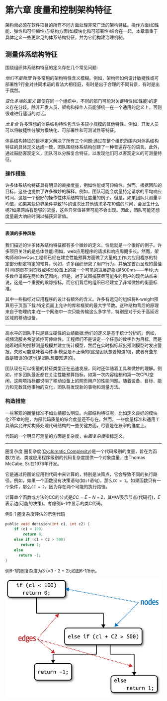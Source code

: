 # 第六章 度量和控制架构特征

架构师必须在软件项目的所有不同方面处理非常广泛的架构特征。操作方面(如性能、弹性和可伸缩性)与结构方面(如模块化和可部署性)结合在一起。本章着重于具体定义一些更常见的体系结构特征，并为它们构建治理机制。

## 测量体系结构特征

围绕组织体系结构特征的定义存在几个常见问题:

*他们不是物理*
许多常用的架构特性含义模糊。例如，架构师如何设计敏捷性或可部署性?行业对共同术语的看法大相径庭，有时是出于合理的不同背景，有时是出于偶然。

*变化多端的定义*
即使在同一个组织中，不同的部门可能对关键特性(如性能)的定义存在分歧。除非开发人员、架构和操作人员能够统一在一个通用的定义上，否则很难进行适当的对话。

*太复合*
许多理想的体系结构特性包含许多较小规模的其他特性。例如，开发人员可以将敏捷性分解为模块化、可部署性和可测试性等特征。

体系结构特征的目标定义解决了所有三个问题:通过在整个组织范围内对体系结构特征的具体定义达成一致，团队围绕体系结构创建了一种普遍存在的语言。此外，通过鼓励客观定义，团队可以分解复合特征，以发现他们可以客观定义的可测量特征。

### 操作措施

许多体系结构特征具有明显的直接度量，例如性能或可伸缩性。然而，根据团队的目标，这些也提供了许多微妙的解释。例如，团队可能会度量特定请求的平均响应时间，这是一个很好的操作性体系结构特征度量的例子。但是，如果团队只测量平均值，如果某些边界条件导致1%的请求比其他请求多花10倍的时间，会发生什么呢?如果网站有足够的流量，这些异常值甚至可能不会出现。因此，团队可能还想度量最大响应时间以捕获异常值。

------

#### 表演的多种风格

我们描述的许多体系结构特征都有多个微妙的定义。性能就是一个很好的例子。许多项目关注的是总体性能:例如，web应用程序的请求和响应周期多长。然而，架构师和DevOps工程师已经在建立性能预算方面做了大量的工作:为应用程序的特定部分制定特定的预算。例如，许多组织研究了用户行为，并确定首页呈现的最佳时间(网页在浏览器或移动设备上的第一个可见的进展迹象)是500ms——半秒;大多数申请都在两位数范围内。但是，对于试图捕获尽可能多的用户的现代站点来说，这是一个重要的跟踪指标，而它们背后的组织已经建立了非常微妙的衡量标准。

其中一些指标对应用程序的设计有额外的含义。许多有远见的组织将K-weight预算用于页面下载:特定页面上允许的库和框架的最大字节数。这种结构背后的原理来自于物理约束:在一个网络中一次只能传输这么多字节，特别是对于处于高延迟区域的移动设备。

------

高水平的团队不只是建立硬性的业绩数据;他们的定义是基于统计分析的。例如，视频流服务希望监控可伸缩性。工程师们不是设定一个任意的数字作为目标，而是随着时间的推移测量规模并建立统计模型，然后在实时指标超出预测模型时发出警报。失败可能意味着两件事:模型是不正确的(这是团队想要知道的)，或者有些东西是错误的(这也是团队想要知道的)。

团队现在可以衡量的特征类型正在迅速发展，同时还伴随着工具和微妙的理解。例如，许多团队最近都在关注性能预算指标，如第一次内容绘制和第一次CPU空闲，这两项指标都说明了移动设备上的网页用户的性能问题。随着设备、目标、能力和无数其他事物的变化，团队将发现新的事物和测量方法。

### 构造措施

一些客观的衡量标准不如业绩那么明显。内部结构特征呢，比如定义良好的模块化?不幸的是，内部代码质量的综合度量还不存在。然而，一些度量标准和通用工具确实允许架构师处理代码结构的一些关键方面，尽管是在狭窄的维度上。

代码的一个明显可测量的方面是复杂度，由*圈复杂度*指标定义。

------

圈复杂度
圈复杂度([Cyclomatic Complexity](https://oreil.ly/mAHFZ))是一个代码级别的度量，旨在为函数/方法、类或应用程序级别的代码复杂度提供一个对象度量，由Thomas McCabe, Sr.在1976年开发。

它是通过将图论应用到代码中来计算的，特别是决策点，它会导致不同的执行路径。例如，如果一个函数没有决策语句(如`if`语句)，那么`CC = 1`。如果函数只有一个条件，那么`CC = 2`，因为存在两个可能的执行路径。

计算单个函数或方法的CC的公式是$CC=E-N+2$，其中$N$表示节点(代码行)，$E$表示边(可能的决策)。考虑例6-1中显示的类C代码。

例6-1 圈复杂度评估的示例代码

```c
public void decision(int c1, int c2) {
    if (c1 < 100)
        return 0;
    else if (c1 + C2 > 500)
       return 1;
    else
      return -1;
}
```

例6-1的圈复杂度为3 (=3 - 2 + 2);如图6-1所示。

![fosa_0601](./images/fosa_0601.png)